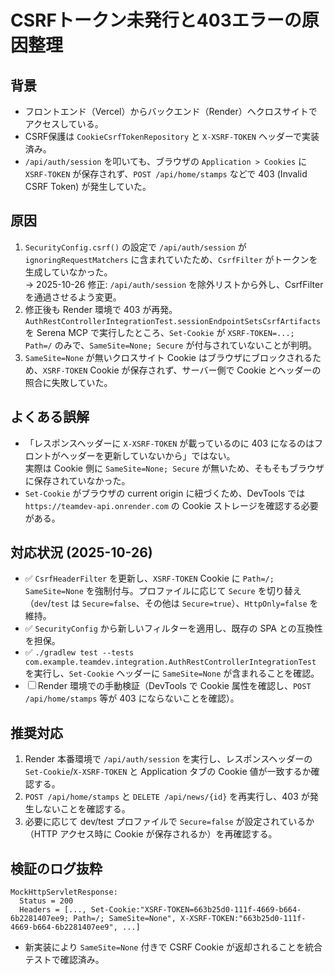 # CSRFトークン未発行と403エラーの原因整理

## 背景
- フロントエンド（Vercel）からバックエンド（Render）へクロスサイトでアクセスしている。
- CSRF保護は `CookieCsrfTokenRepository` と `X-XSRF-TOKEN` ヘッダーで実装済み。
- `/api/auth/session` を叩いても、ブラウザの `Application > Cookies` に `XSRF-TOKEN` が保存されず、`POST /api/home/stamps` などで 403 (Invalid CSRF Token) が発生していた。

## 原因
1. `SecurityConfig.csrf()` の設定で `/api/auth/session` が `ignoringRequestMatchers` に含まれていたため、`CsrfFilter` がトークンを生成していなかった。<br>
   → 2025-10-26 修正: `/api/auth/session` を除外リストから外し、CsrfFilter を通過させるよう変更。
2. 修正後も Render 環境で 403 が再発。`AuthRestControllerIntegrationTest.sessionEndpointSetsCsrfArtifacts` を Serena MCP で実行したところ、`Set-Cookie` が `XSRF-TOKEN=...; Path=/` のみで、`SameSite=None; Secure` が付与されていないことが判明。
3. `SameSite=None` が無いクロスサイト Cookie はブラウザにブロックされるため、`XSRF-TOKEN` Cookie が保存されず、サーバー側で Cookie とヘッダーの照合に失敗していた。

## よくある誤解
- 「レスポンスヘッダーに `X-XSRF-TOKEN` が載っているのに 403 になるのはフロントがヘッダーを更新していないから」ではない。<br>
  実際は Cookie 側に `SameSite=None; Secure` が無いため、そもそもブラウザに保存されていなかった。
- `Set-Cookie` がブラウザの current origin に紐づくため、DevTools では `https://teamdev-api.onrender.com` の Cookie ストレージを確認する必要がある。

## 対応状況 (2025-10-26)
- ✅ `CsrfHeaderFilter` を更新し、`XSRF-TOKEN` Cookie に `Path=/; SameSite=None` を強制付与。プロファイルに応じて `Secure` を切り替え（`dev`/`test` は `Secure=false`、その他は `Secure=true`）、`HttpOnly=false` を維持。
- ✅ `SecurityConfig` から新しいフィルターを適用し、既存の SPA との互換性を担保。
- ✅ `./gradlew test --tests com.example.teamdev.integration.AuthRestControllerIntegrationTest` を実行し、`Set-Cookie` ヘッダーに `SameSite=None` が含まれることを確認。
- ☐ Render 環境での手動検証（DevTools で Cookie 属性を確認し、`POST /api/home/stamps` 等が 403 にならないことを確認）。

## 推奨対応
1. Render 本番環境で `/api/auth/session` を実行し、レスポンスヘッダーの `Set-Cookie`/`X-XSRF-TOKEN` と Application タブの Cookie 値が一致するか確認する。
2. `POST /api/home/stamps` と `DELETE /api/news/{id}` を再実行し、403 が発生しないことを確認する。
3. 必要に応じて dev/test プロファイルで `Secure=false` が設定されているか（HTTP アクセス時に Cookie が保存されるか）を再確認する。

## 検証のログ抜粋
```
MockHttpServletResponse:
  Status = 200
  Headers = [..., Set-Cookie:"XSRF-TOKEN=663b25d0-111f-4669-b664-6b2281407ee9; Path=/; SameSite=None", X-XSRF-TOKEN:"663b25d0-111f-4669-b664-6b2281407ee9", ...]
```
- 新実装により `SameSite=None` 付きで CSRF Cookie が返却されることを統合テストで確認済み。
